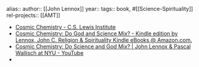 alias::
author:: [[John Lennox]]
year::
tags:: book, #[[Science-Spirituality]]
rel-projects:: [[AMT]]



- [Cosmic Chemistry - C.S. Lewis Institute](https://www.cslewisinstitute.org/resources/cosmic-chemistry/)
- [Cosmic Chemistry: Do God and Science Mix? - Kindle edition by Lennox, John C. Religion & Spirituality Kindle eBooks @ Amazon.com.](https://www.amazon.com/Cosmic-Chemistry-God-Science-Mix-ebook/dp/B09FGPDBQK?ref_=nav_signin)
- [Cosmic Chemistry: Do Science and God Mix? | John Lennox & Pascal Wallisch at NYU - YouTube](https://www.youtube.com/watch?v=fd6SCl5VhSg)
-
